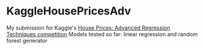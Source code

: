 # KaggleHousePricesAdv

My submission for Kaggle's [House Prices: Advanced Regression Techniques competition](https://www.kaggle.com/c/house-prices-advanced-regression-techniques)
Models tested so far: linear regression and random forest generator
